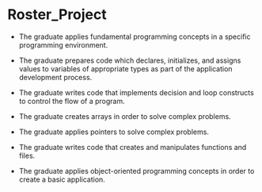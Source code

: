 # Roster_Project

- The graduate applies fundamental programming concepts in a specific programming environment.

- The graduate prepares code which declares, initializes, and assigns values to variables of appropriate types as part of the application development process.

- The graduate writes code that implements decision and loop constructs to control the flow of a program.

- The graduate creates arrays in order to solve complex problems.

- The graduate applies pointers to solve complex problems.

- The graduate writes code that creates and manipulates functions and files.

- The graduate applies object-oriented programming concepts in order to create a basic application.
